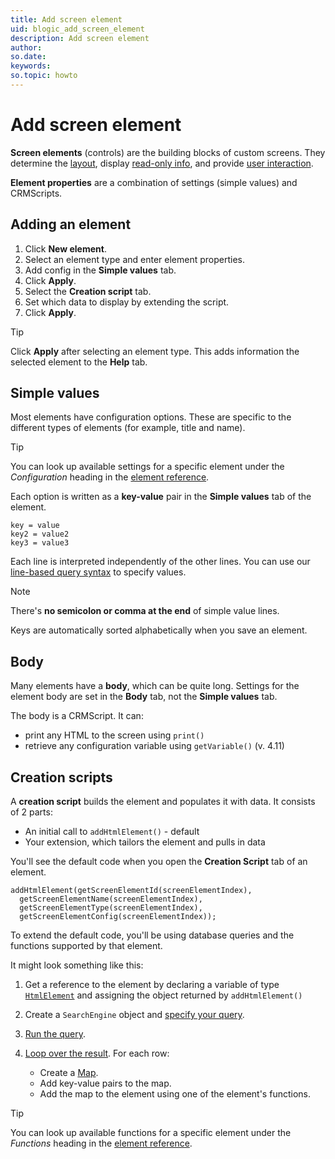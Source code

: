 ```yaml
---
title: Add screen element
uid: blogic_add_screen_element
description: Add screen element
author:
so.date:
keywords:
so.topic: howto
---
```


# Add screen element

**Screen elements** (controls) are the building blocks of custom screens. They determine the [layout][1], display [read-only info][2], and provide [user interaction][3].

**Element properties** are a combination of settings (simple values) and CRMScripts.

## Adding an element

1. Click **New element**.
2. Select an element type and enter element properties.
3. Add config in the **Simple values** tab.
4. Click **Apply**.
5. Select the **Creation script** tab.
6. Set which data to display by extending the script.
7. Click **Apply**.

> [!TIP]
> Click **Apply** after selecting an element type. This adds information the selected element to the **Help** tab.

## Simple values

Most elements have configuration options. These are specific to the different types of elements (for example, title and name).

> [!TIP]
> You can look up available settings for a specific element under the *Configuration* heading in the [element reference][4].

Each option is written as a **key-value** pair in the **Simple values** tab of the element.

```crmscript
key = value
key2 = value2
key3 = value3
```

Each line is interpreted independently of the other lines. You can use our [line-based query syntax][5] to specify values.

> [!NOTE]
> There's **no semicolon or comma at the end** of simple value lines.

Keys are automatically sorted alphabetically when you save an element.

## Body

Many elements have a **body**, which can be quite long. Settings for the element body are set in the **Body** tab, not the **Simple values** tab.

The body is a CRMScript. It can:

* print any HTML to the screen using `print()`
* retrieve any configuration variable using `getVariable()` (v. 4.11)

## Creation scripts

A **creation script** builds the element and populates it with data. It consists of 2 parts:

* An initial call to `addHtmlElement()` - default
* Your extension, which tailors the element and pulls in data

You'll see the default code when you open the **Creation Script** tab of an element.

```crmscript
addHtmlElement(getScreenElementId(screenElementIndex),
  getScreenElementName(screenElementIndex),
  getScreenElementType(screenElementIndex),
  getScreenElementConfig(screenElementIndex));
```

To extend the default code, you'll be using database queries and the functions supported by that element.

It might look something like this:

1. Get a reference to the element by declaring a variable of type [`HtmlElement`][6] and assigning the object returned by `addHtmlElement()`

2. Create a `SearchEngine` object and [specify your query][7].

3. [Run the query][8].

4. [Loop over the result][9]. For each row:
    * Create a [Map][10].
    * Add key-value pairs to the map.
    * Add the map to the element using one of the element's functions.

> [!TIP]
> You can look up available functions for a specific element under the *Functions* heading in the [element reference][4].

<!-- Referenced links -->
[1]: layout-elements.md
[2]: view-elements.md
[3]: form-elements.md
[4]: ../blogic-screen-elements/index.md
[5]: blogic-query-syntax.md
[6]: <xref:CRMScript.Native.HtmlElement>
[7]: ../../../../crmscript/docs/searchengine/se-select.md
[8]: ../../../../crmscript/docs/searchengine/se-run.md
[9]: ../../../../crmscript/docs/searchengine/se-results.md
[10]: ../../../../crmscript/docs/datatypes/map-type.md
